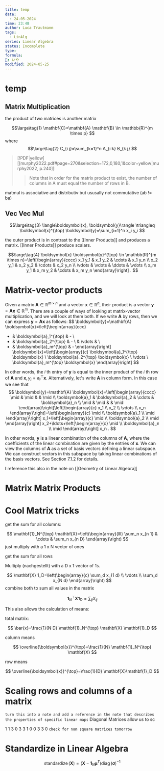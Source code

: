 ```yaml
---
title: temp
date:
  - 24-05-2024
time: 23:48
author: Luca Trautmann
tags:
  - LinAlg
series: Linear Algebra
status: Incomplete
type: 
formula: 
🍙: いや
modified: 2024-05-25
---
```

# temp

## Matrix Multiplication

the product of two matrices is another matrix

$$\large\tag{1}
\mathbf{C}=\mathbf{A} \mathbf{B} \in \mathbb{R}^{m \times p}
$$
where
$$\large\tag{2}
C_{i j}=\sum_{k=1}^n A_{i k} B_{k j}
$$

> [!PDF|yellow] [[murphy2022.pdf#page=270&selection=172,0,180,1&color=yellow|murphy2022, p.240]]
> > Note that in order for the matrix product to exist, the number of columns in A must equal the number of rows in B.

matmul is associative and distributiv but ususally not commutative (ab != ba)

## Vec Vec Mul

$$\large\tag{3}
\langle\boldsymbol{x}, \boldsymbol{y}\rangle \triangleq \boldsymbol{x}^{\top} \boldsymbol{y}=\sum_{i=1}^n x_i y_i
$$

the outer product is in contrast to the [[Inner Products]] and produces a matrix. [[Inner Products]] produce scalars. 

$$\large\tag{4}
\boldsymbol{x} \boldsymbol{y}^{\top} \in \mathbb{R}^{m \times n}=\left[\begin{array}{cccc}
x_1 y_1 & x_1 y_2 & \cdots & x_1 y_n \\
x_2 y_1 & x_2 y_2 & \cdots & x_2 y_n \\
\vdots & \vdots & \ddots & \vdots \\
x_m y_1 & x_m y_2 & \cdots & x_m y_n
\end{array}\right] .
$$


# Matrix-vector products

Given a matrix $\mathbf{A} \in \mathbb{R}^{m \times n}$ and a vector $\boldsymbol{x} \in \mathbb{R}^n$, their product is a vector $\boldsymbol{y}=\mathbf{A} \boldsymbol{x} \in \mathbb{R}^m$. There are a couple of ways of looking at matrix-vector multiplication, and we will look at them both.
If we write $\mathbf{A}$ by rows, then we can express $\boldsymbol{y}=\mathbf{A} \boldsymbol{x}$ as follows:
$$
\boldsymbol{y}=\mathbf{A} \boldsymbol{x}=\left[\begin{array}{ccc}
- & \boldsymbol{a}_1^{\top} & - \\
- & \boldsymbol{a}_2^{\top} & - \\
& \vdots & \\
- & \boldsymbol{a}_m^{\top} & -
\end{array}\right] \boldsymbol{x}=\left[\begin{array}{c}
\boldsymbol{a}_1^{\top} \boldsymbol{x} \\
\boldsymbol{a}_2^{\top} \boldsymbol{x} \\
\vdots \\
\boldsymbol{a}_m^{\top} \boldsymbol{x}
\end{array}\right]
$$

In other words, the $i$ th entry of $\boldsymbol{y}$ is equal to the inner product of the $i$ th row of $\mathbf{A}$ and $\boldsymbol{x}, y_i=\boldsymbol{a}_i^{\top} \boldsymbol{x}$. Alternatively, let's write $\mathbf{A}$ in column form. In this case we see that
$$
\boldsymbol{y}=\mathbf{A} \boldsymbol{x}=\left[\begin{array}{cccc}
\mid & \mid & & \mid \\
\boldsymbol{a}_1 & \boldsymbol{a}_2 & \cdots & \boldsymbol{a}_n \\
\mid & \mid & & \mid
\end{array}\right]\left[\begin{array}{c}
x_1 \\
x_2 \\
\vdots \\
x_n
\end{array}\right]=\left[\begin{array}{c}
\mid \\
\boldsymbol{a}_1 \\
\mid
\end{array}\right] x_1+\left[\begin{array}{c}
\mid \\
\boldsymbol{a}_2 \\
\mid
\end{array}\right] x_2+\ldots+\left[\begin{array}{c}
\mid \\
\boldsymbol{a}_n \\
\mid
\end{array}\right] x_n .
$$

In other words, $\boldsymbol{y}$ is a linear combination of the columns of $\mathbf{A}$, where the coefficients of the linear combination are given by the entries of $\boldsymbol{x}$. We can view the columns of $\mathbf{A}$ as a set of basis vectors defining a linear subspace. We can construct vectors in this subspace by taking linear combinations of the basis vectors. See Section 7.1.2 for details.

I reference this also in the note on [[Geometry of Linear Algebra]]


# Matrix Matrix Products


# Cool Matrix tricks

get the sum for all columns: 

$$
\mathbf{1}_N^{\top} \mathbf{X}=\left(\begin{array}{lll}
\sum_n x_{n 1} & \cdots & \sum_n x_{n D}
\end{array}\right)
$$
just multiply with a 1 x N vector of ones 

get the sum for all rows 

Multiply (nachgestellt) with a D x 1 vector of 1s. 

$$
\mathbf{X} 1_D=\left(\begin{array}{c}
\sum_d x_{1 d} \\
\vdots \\
\sum_d x_{N d}
\end{array}\right)
$$
combine both to sum all values in the matrix 

$$
\mathbf{1}_N^{\top} \mathbf{X} \mathbf{1}_D=\sum_{i j} X_{i j}
$$

This also allows the calculation of means: 

total matrix: 

$$
\bar{x}=\frac{1}{N D} \mathbf{1}_N^{\top} \mathbf{X} \mathbf{1}_D
$$


column means

$$
\overline{\boldsymbol{x}}^{\top}=\frac{1}{N} \mathbf{1}_N^{\top} \mathbf{X}
$$

row means

$$
\overline{\boldsymbol{x}}^{\top}=\frac{1}{D} \mathbf{X}\mathbf{1}_D
$$


# Scaling rows and columns of a matrix
`turn this into a note and add a reference in the note that describes the properties of specific linear maps`
Diagonal Matrices allow us to sc

1 1    3 0   3 3
1 0    0 3   3 0 `check for non square matrices tomorrow` 


# Standardize in Linear Algebra

$$
\operatorname{standardize}(\mathbf{X})=\left(\mathbf{X}-\mathbf{1}_N \boldsymbol{\mu}^T\right) \operatorname{diag}(\boldsymbol{\sigma})^{-1}
$$




